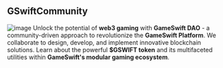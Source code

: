 ## GSwiftCommunity
![image](https://github.com/gswiftcommunity/.github/assets/139461824/eab70fd5-9e10-4489-8329-79bba3fe6f8e)
Unlock the potential of __web3 gaming__ with __GameSwift DAO__ - a community-driven approach to revolutionize the __GameSwift Platform__. We collaborate to design, develop, and implement innovative blockchain solutions. Learn about the powerful __$GSWIFT token__ and its multifaceted utilities within __GameSwift's modular gaming ecosystem__.
